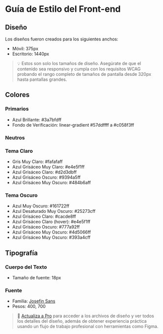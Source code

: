 # Guía de Estilo del Front-end

## Diseño

Los diseños fueron creados para los siguientes anchos:

- Móvil: 375px
- Escritorio: 1440px

> 💡 Estos son solo los tamaños de diseño. Asegúrate de que el contenido sea responsivo y cumpla con los requisitos WCAG probando el rango completo de tamaños de pantalla desde 320px hasta pantallas grandes.

## Colores

### Primarios

- Azul Brillante: #3a7bfdff
- Fondo de Verificación: linear-gradient #57ddffff a #c058f3ff

### Neutros

### Tema Claro

- Gris Muy Claro: #fafafaff
- Azul Grisáceo Muy Claro: #e4e5f1ff
- Azul Grisáceo Claro: #d2d3dbff
- Azul Grisáceo Oscuro: #9394a5ff
- Azul Grisáceo Muy Oscuro: #484b6aff

### Tema Oscuro

- Azul Muy Oscuro: #161722ff
- Azul Desaturado Muy Oscuro: #25273cff
- Azul Grisáceo Claro: #cacde8ff
- Azul Grisáceo Claro (hover): #e4e5f1ff
- Azul Grisáceo Oscuro: #777a92ff
- Azul Grisáceo Muy Oscuro: #4d5066ff
- Azul Grisáceo Muy Oscuro: #393a4cff 

## Tipografía

### Cuerpo del Texto

- Tamaño de fuente: 18px

### Fuente

- Familia: [Josefin Sans](https://fonts.google.com/specimen/Josefin+Sans)
- Pesos: 400, 700

> 💎 [Actualiza a Pro](https://www.frontendmentor.io/pro?ref=style-guide) para acceder a los archivos de diseño y ver todos los detalles del diseño, además de obtener experiencia práctica usando un flujo de trabajo profesional con herramientas como Figma.

